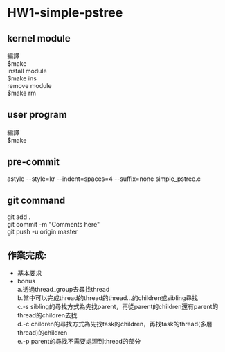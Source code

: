 # HW1-simple-pstree

## kernel module  
  編譯  
    $make  
  install module  
    $make ins  
  remove module  
    $make rm  
## user program  
  編譯  
    $make  

## pre-commit  
  astyle --style=kr --indent=spaces=4 --suffix=none simple_pstree.c  

## git command  
  git add .  
  git commit -m "Comments here"  
  git push -u origin master  
  
## 作業完成:  
* 基本要求  
* bonus  
    a.透過thread_group去尋找thread  
    b.當中可以完成thread的thread的thread...的children或sibling尋找  
    c.-s sibling的尋找方式為先找parent，再從parent的children還有parent的thread的children去找  
    d.-c children的尋找方式為先找task的children，再找task的thread(多層thread)的children  
    e.-p parent的尋找不需要處理到thread的部分  
    
